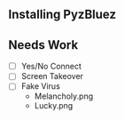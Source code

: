 ## Installing PyzBluez

## Needs Work
- [ ] Yes/No Connect
- [ ] Screen Takeover
- [ ] Fake Virus
    - Melancholy.png
    - Lucky.png